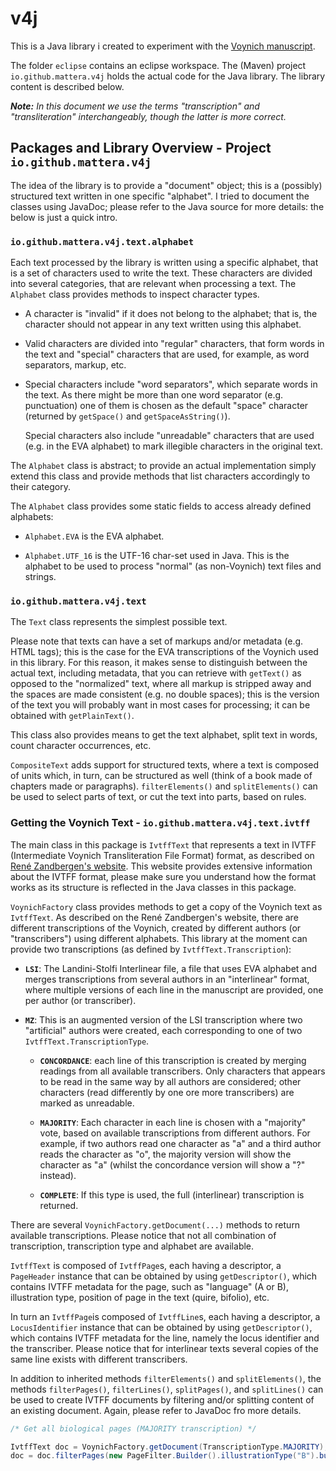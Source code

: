 # v4j

This is a Java library i created to experiment with the [Voynich manuscript](https://en.wikipedia.org/wiki/Voynich_manuscript).

The folder `eclipse` contains an eclipse workspace. The (Maven) project `io.github.mattera.v4j` holds the actual code for the Java library.
The library content is described below.

**_Note:_** _In this document we use the terms "transcription" and "transliteration" interchangeably, though the latter is more correct._

## Packages and Library Overview - Project `io.github.mattera.v4j`

The idea of the library is to provide a "document" object; this is a (possibly) structured text written in one specific "alphabet".
I tried to document the classes using JavaDoc; please refer to the Java source for more details: the below is just a quick intro.


### `io.github.mattera.v4j.text.alphabet`

Each text processed by the library is written using a specific alphabet, that is a set of characters used to write the text.
These characters are divided into several categories, that are relevant when processing a text. The `Alphabet` class provides
methods to inspect character types.

- A character is "invalid" if it does not belong to the alphabet; that is, the character should not appear in any
text written using this alphabet.

- Valid characters are divided into "regular" characters, that form words in the text and "special" characters that are used, for example,
as word separators, markup, etc.

- Special characters include "word separators", which separate words in the text. As there might be more than one word separator (e.g. 
punctuation) one of them is chosen as the default "space" character (returned by `getSpace()` and `getSpaceAsString()`).

  Special characters also include "unreadable" characters that are used (e.g. in the EVA alphabet) to mark illegible characters in the original text.
		
The `Alphabet` class is abstract; to provide an actual implementation simply extend this class and provide methods that 
list characters accordingly to their category.

The `Alphabet` class provides some static fields to access already defined alphabets:

- `Alphabet.EVA` is the EVA alphabet.

- `Alphabet.UTF_16` is the UTF-16 char-set used in Java. This is the alphabet to be used to process "normal" (as non-Voynich) text files and strings.
	

### `io.github.mattera.v4j.text`

The `Text` class represents the simplest possible text.

Please note that texts can have a set of markups and/or metadata (e.g. HTML tags); this is the case for the EVA transcriptions of the Voynich used in this library.
For this reason, it makes sense to distinguish between the actual text, including metadata, that you can retrieve with ```getText()``` as opposed 
to the "normalized" text, where all markup is stripped away and  the spaces are made consistent (e.g. no double spaces); this is the version
of the text you will probably want in most cases for processing; it can be obtained with ```getPlainText()```.

This class also provides means to get the text alphabet, split text in words, count character occurrences, etc.

`CompositeText` adds support for structured texts, where a text is composed of units which, in turn, can be structured as well
(think of a book made of chapters made or paragraphs). `filterElements()` and `splitElements()` can be used to select parts of text,
or cut the text into parts, based on rules.

### Getting the Voynich Text - `io.github.mattera.v4j.text.ivtff`

The main class in this package is `IvtffText` that represents a text in IVTFF (Intermediate Voynich Transliteration File Format) format,
as described on [René Zandbergen's website](http://www.voynich.nu/transcr.html). This website provides extensive information about the IVTFF format,
please make sure you understand how the format works as its structure is reflected in the Java classes in this package.

`VoynichFactory` class provides methods to get a copy of the Voynich text as `IvtffText`.
As described on the René Zandbergen's website, there are different transcriptions of the Voynich,
created by different authors (or "transcribers") using different alphabets. This library at the moment can provide two transcriptions (as defined by `IvtffText.Transcription`):

- **`LSI`**: The Landini-Stolfi Interlinear file, a file that uses EVA alphabet and merges transcriptions from several authors in an "interlinear" format,
where multiple versions of each line in the manuscript are provided, one per author (or transcriber).

- **`MZ`**: This is an augmented version of the LSI transcription where two "artificial" authors were created, each corresponding to one of two `IvtffText.TranscriptionType`.

  - **`CONCORDANCE`**: each line of this transcription is created by merging readings from all available transcribers. Only characters that appears to be read 
  in the same way by all authors are considered; other characters (read differently by one ore more transcribers) are marked as unreadable.

  - **`MAJORITY`**: Each character in each line is chosen with a "majority" vote, based on available transcriptions from different authors.
  For example, if two authors read one character as "a" and a third author reads the character as "o", the majority version will show the character as "a"
  (whilst the concordance version will show a "?" instead).

  - **`COMPLETE`**: If this type is used, the full (interlinear) transcription is returned.

There are several `VoynichFactory.getDocument(...)` methods to return available transcriptions. Please notice that not all combination of 
transcription, transcription type and alphabet are available.

`IvtffText` is composed of `IvtffPage`s, each having a descriptor, a `PageHeader` instance that can be obtained by using `getDescriptor()`,
which contains IVTFF metadata for the page, such as "language" (A or B), illustration type, position of page in the text (quire, bifolio), etc.

In turn an `IvtffPage`is composed of `IvtffLine`s, each having a descriptor, a `LocusIdentifier` instance that can be obtained by using `getDescriptor()`,
which contains IVTFF metadata for the line, namely the locus identifier and the transcriber. Please notice that for interlinear texts several 
copies of the same line exists with different transcribers.

In addition to inherited methods `filterElements()` and `splitElements()`, the methods `filterPages()`, `filterLines()`, `splitPages()`, and `splitLines()`
can be used to create IVTFF documents by filtering and/or splitting content of an existing document. Again, please refer to JavaDoc fro more details.

```Java
/* Get all biological pages (MAJORITY transcription) */

IvtffText doc = VoynichFactory.getDocument(TranscriptionType.MAJORITY);
doc = doc.filterPages(new PageFilter.Builder().illustrationType("B").build());
```






